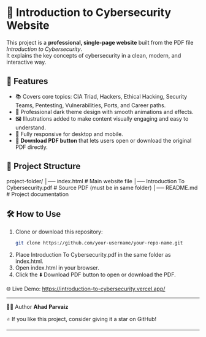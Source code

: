 # 🔐 Introduction to Cybersecurity Website

This project is a **professional, single-page website** built from the PDF file *Introduction to Cybersecurity*.  
It explains the key concepts of cybersecurity in a clean, modern, and interactive way.

## 🚀 Features
- 📚 Covers core topics: CIA Triad, Hackers, Ethical Hacking, Security Teams, Pentesting, Vulnerabilities, Ports, and Career paths.  
- 🎨 Professional dark theme design with smooth animations and effects.  
- 🖼️ Illustrations added to make content visually engaging and easy to understand.  
- 📲 Fully responsive for desktop and mobile.  
- 🔘 **Download PDF button** that lets users open or download the original PDF directly.  

## 📂 Project Structure
project-folder/
│── index.html # Main website file
│── Introduction To Cybersecurity.pdf # Source PDF (must be in same folder)
│── README.md # Project documentation


## 🛠️ How to Use
1. Clone or download this repository:
   ```bash
   git clone https://github.com/your-username/your-repo-name.git
2. Place Introduction To Cybersecurity.pdf in the same folder as index.html.
3. Open index.html in your browser.
4. Click the ⬇️ Download PDF button to open or download the PDF.

🌐 Live Demo:
https://introduction-to-cybersecurity.vercel.app/

---

🧑‍💻 Author
**Ahad Parvaiz**

⭐ If you like this project, consider giving it a star on GitHub!

---
